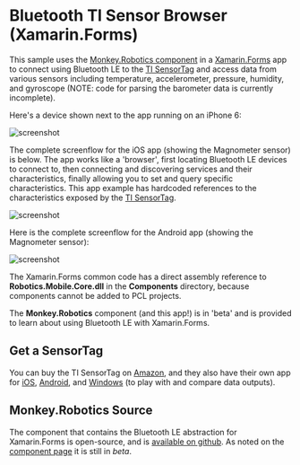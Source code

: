 # Bluetooth TI Sensor Browser (Xamarin.Forms)

This sample uses the [Monkey.Robotics component](https://components.xamarin.com/view/Monkey.Robotics) in a [Xamarin.Forms](http://xamarin.com/forms) app to connect using Bluetooth LE to the [TI SensorTag](http://www.ti.com/ww/en/wireless_connectivity/sensortag/index.shtml) and access data from various sensors including temperature, accelerometer, pressure, humidity, and gyroscope (NOTE: code for parsing the barometer data is currently incomplete).

Here's a device shown next to the app running on an iPhone 6:

![screenshot](https://github.com/conceptdev/xamarin-forms-samples/raw/main/BluetoothTISensor/Screenshots/phone_plus_tag-sml.jpg "device and phone")

The complete screenflow for the iOS app (showing the Magnometer sensor) is below. The app works like a 'browser', first locating Bluetooth LE devices to connect to, then connecting and discovering services and their characteristics, finally allowing you to set and query specific characteristics. This app example has hardcoded references to the characteristics exposed by the [TI SensorTag](http://www.ti.com/ww/en/wireless_connectivity/sensortag/index.shtml).

![screenshot](https://github.com/conceptdev/xamarin-forms-samples/raw/main/BluetoothTISensor/Screenshots/ios-all-sml.png "iOS screen flow")

Here is the complete screenflow for the Android app (showing the Magnometer sensor):

![screenshot](https://github.com/conceptdev/xamarin-forms-samples/raw/main/BluetoothTISensor/Screenshots/android-all-sml.png "Android screen flow")

The Xamarin.Forms common code has a direct assembly reference to **Robotics.Mobile.Core.dll** in the **Components** directory, because components cannot be added to PCL projects.

The **Monkey.Robotics** component (and this app!) is in 'beta' and is provided to learn about using Bluetooth LE with Xamarin.Forms.

## Get a SensorTag

You can buy the TI SensorTag on [Amazon](http://www.amazon.com/INSTRUMENTS-CC2541DK-SENSOR-CC2541-2-4GHZ-BLUETOOTH/dp/B00HVOOP6S/), and they also have their own app for [iOS](https://itunes.apple.com/us/app/ti-sensortag/id552918064?mt=8), [Android](https://play.google.com/store/apps/details?id=com.ti.ble.sensortag), and [Windows](http://apps.microsoft.com/windows/en-us/app/ti-sensor-tag-reader/c5218f45-f779-41d9-a5ca-4624df94613d) (to play with and compare data outputs).

## Monkey.Robotics Source

The component that contains the Bluetooth LE abstraction for Xamarin.Forms is open-source, and is [available on github](https://github.com/xamarin/Monkey.Robotics). As noted on the [component page](https://components.xamarin.com/view/Monkey.Robotics) it is still in *beta*.
